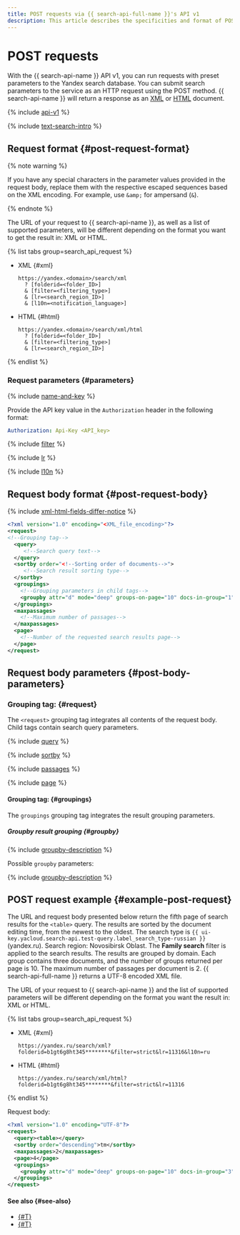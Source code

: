 ```yaml
---
title: POST requests via {{ search-api-full-name }}'s API v1
description: This article describes the specificities and format of POST requests when accessing {{ search-api-name }} via API v1.
---
```


# POST requests

With the {{ search-api-name }} API v1, you can run requests with preset parameters to the Yandex search database. You can submit search parameters to the service as an HTTP request using the POST method. {{ search-api-name }} will return a response as an [XML](./response.md) or [HTML](./html-response.md) document.

{% include [api-v1](../../_includes/search-api/api-v1.md) %}

{% include [text-search-intro](../../_includes/search-api/text-search-intro.md) %}

## Request format {#post-request-format}

{% note warning %}

If you have any special characters in the parameter values provided in the request body, replace them with the respective escaped sequences based on the XML encoding. For example, use `&amp;` for ampersand (`&`).

{% endnote %}

The URL of your request to {{ search-api-name }}, as well as a list of supported parameters, will be different depending on the format you want to get the result in: XML or HTML.

{% list tabs group=search_api_request %}

- XML {#xml}

  ```httpget
  https://yandex.<domain>/search/xml
    ? [folderid=<folder_ID>]
    & [filter=<filtering_type>]
    & [lr=<search_region_ID>]
    & [l10n=<notification_language>]
  ```

- HTML {#html}

  ```httpget
  https://yandex.<domain>/search/xml/html
    ? [folderid=<folder_ID>]
    & [filter=<filtering_type>]
    & [lr=<search_region_ID>]
  ```

{% endlist %}

### Request parameters {#parameters}

{% include [name-and-key](../../_includes/search-api/key.md) %}

Provide the API key value in the `Authorization` header in the following format:

```yaml
Authorization: Api-Key <API_key>
```

{% include [filter](../../_includes/search-api/filter.md) %}

{% include [lr](../../_includes/search-api/lr.md) %}

{% include [l10n](../../_includes/search-api/l10n.md) %}

## Request body format {#post-request-body}

{% include [xml-html-fields-differ-notice](../../_includes/search-api/xml-html-fields-differ-notice.md) %}

```xml
<?xml version="1.0" encoding="<XML_file_encoding>"?>
<request>
<!--Grouping tag-->
  <query>
     <!--Search query text-->
  </query>
  <sortby order="<!--Sorting order of documents-->">
     <!--Search result sorting type-->
  </sortby>
  <groupings>
    <!--Grouping parameters in child tags-->
    <groupby attr="d" mode="deep" groups-on-page="10" docs-in-group="1" />
  </groupings>
  <maxpassages>
    <!--Maximum number of passages-->
  </maxpassages>
  <page>
    <!--Number of the requested search results page-->
  </page>
</request>
```

## Request body parameters {#post-body-parameters}

### Grouping tag: <request> {#request}

The `<request>` grouping tag integrates all contents of the request body. Child tags contain search query parameters.

{% include [query](../../_includes/search-api/query.md) %}

{% include [sortby](../../_includes/search-api/sortby.md) %}

{% include [passages](../../_includes/search-api/passages.md) %}

{% include [page](../../_includes/search-api/page.md) %}

#### Grouping tag: <groupings> {#groupings}

The `groupings` grouping tag integrates the result grouping parameters.

##### Groupby result grouping {#groupby}

{% include [groupby-description](../../_includes/search-api/groupby-description.md) %}

Possible `groupby` parameters:

{% include [groupby-description](../../_includes/search-api/groupby-parameters.md) %}

## POST request example {#example-post-request}

The URL and request body presented below return the fifth page of search results for the `<table>` query. The results are sorted by the document editing time, from the newest to the oldest. The search type is `{{ ui-key.yacloud.search-api.test-query.label_search_type-russian }}` (yandex.ru). Search region: Novosibirsk Oblast. The **Family search** filter is applied to the search results. The results are grouped by domain. Each group contains three documents, and the number of groups returned per page is 10. The maximum number of passages per document is 2. {{ search-api-full-name }} returns a UTF-8 encoded XML file.

The URL of your request to {{ search-api-name }} and the list of supported parameters will be different depending on the format you want the result in: XML or HTML.

{% list tabs group=search_api_request %}

- XML {#xml}

  ```httpget
  https://yandex.ru/search/xml?folderid=b1gt6g8ht345********&filter=strict&lr=11316&l10n=ru
  ```

- HTML {#html}

  ```httpget
  https://yandex.ru/search/xml/html?folderid=b1gt6g8ht345********&filter=strict&lr=11316
  ```

{% endlist %}

Request body:

```xml
<?xml version="1.0" encoding="UTF-8"?>
<request>
  <query><table></query>
  <sortby order="descending">tm</sortby>
  <maxpassages>2</maxpassages>
  <page>4</page>
  <groupings>
    <groupby attr="d" mode="deep" groups-on-page="10" docs-in-group="3" />
  </groupings>
</request>
```

#### See also {#see-also}

* [{#T}](./response.md)
* [{#T}](./html-response.md)
